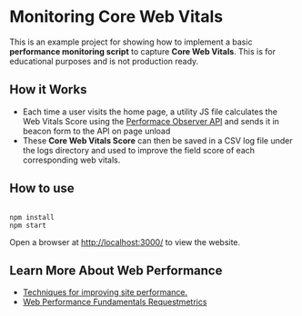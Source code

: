 # Monitoring Core Web Vitals

This is an example project for showing how to implement a basic **performance monitoring script** to capture **Core Web Vitals**. This is for educational purposes and is not production ready.

## How it Works

- Each time a user visits the home page, a utility JS file calculates the Web Vitals Score using the [Performace Observer API](https://developer.mozilla.org/en-US/docs/Web/API/PerformanceObserver) and sends it in beacon form to the API on page unload
- These **Core Web Vitals Score** can then be saved in a CSV log file under the logs directory and used to improve the field score of each corresponding web vitals.

## How to use

```

npm install
npm start

```
Open a browser at [http://localhost:3000/](http://localhost:3000/) to view the website.

## Learn More About Web Performance
- [Techniques for improving site performance.](https://web.dev/fast/)
- [Web Performance Fundamentals Requestmetrics](https://requestmetrics.com/web-performance/measure-web-performance)


